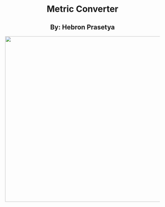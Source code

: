 <h1 align="center"> Metric Converter </h1>
<h2 align="center"> By: Hebron Prasetya </h3>
<p align="center"><img src="https://github.com/joydozer/metric_converter-jonathan-IONIC/blob/master/src/assets/alur.gif](https://github.com/123spontanuhuy/Metric_Converter-Hebron_Prasetya-IONIC/blob/master/src/assets/resize.gif)" height="540"/></p>

